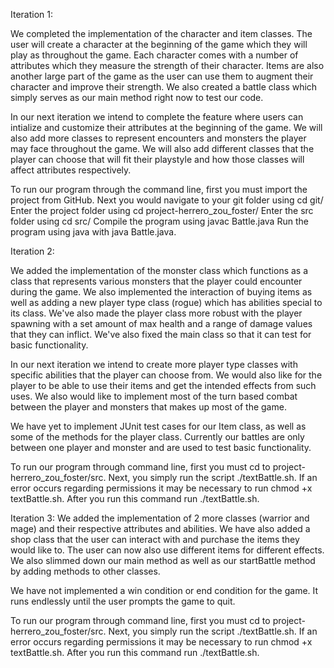 Iteration 1:

We completed the implementation of the character and item classes. The user will create a character at the beginning of the game which they will play as throughout the game. Each character comes with a number of attributes which they measure the strength of their character. Items are also another large part of the game as the user can use them to augment their character and improve their strength. We also created a battle class which simply serves as our main method right now to test our code.

In our next iteration we intend to complete the feature where users can intialize and customize their attributes at the beginning of the game. We will also add more classes to represent encounters and monsters the player may face throughout the game. We will also add different classes that the player can choose that will fit their playstyle and how those classes will affect attributes respectively. 

To run our program through the command line, first you must import the project from GitHub. 
Next you would navigate to your git folder using cd git/
Enter the project folder using cd project-herrero_zou_foster/
Enter the src folder using cd src/ 
Compile the program using javac Battle.java	
Run the program using java with java Battle.java. 

Iteration 2:

We added the implementation of the monster class which functions as a class that represents various monsters that the player could encounter during the game. We also implemented the interaction of buying items as well as adding a new player type class (rogue) which has abilities special to its class. We've also made the player class more robust with the player spawning with a set amount of max health and a range of damage values that they can inflict. We've also fixed the main class so that it can test for basic functionality. 

In our next iteration we intend to create more player type classes with specific abilities that the player can choose from. We would also like for the player to be able to use their items and get the intended effects from such uses. We also would like to implement most of the turn based combat between the player and monsters that makes up most of the game. 

We have yet to implement JUnit test cases for our Item class, as well as some of the methods for the player class. Currently our battles are only between one player and monster and are used to test basic functionality. 

To run our program through command line, first you must cd to project-herrero_zou_foster/src. Next, you simply run the script ./textBattle.sh. If an error occurs regarding permissions it may be necessary to run chmod +x textBattle.sh. After you run this command run ./textBattle.sh. 

Iteration 3:
We added the implementation of 2 more classes (warrior and mage) and their respective attributes and abilities. We have also added a shop class that the user can interact with and purchase the items they would like to. The user can now also use different items for different effects. We also slimmed down our main method as well as our startBattle method by adding methods to other classes. 

We have not implemented a win condition or end condition for the game. It runs endlessly until the user prompts the game to quit. 

To run our program through command line, first you must cd to project-herrero_zou_foster/src. Next, you simply run the script ./textBattle.sh. If an error occurs regarding permissions it may be necessary to run chmod +x textBattle.sh. After you run this command run ./textBattle.sh. 
